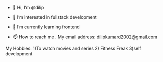 - 👋 Hi, I’m @dilip
- 👀 I’m interested in fullstack development
- 🌱 I’m currently learning frontend

- 📫 How to reach me .
My email address: dilipkumard2002@gmail.com

<!---
dilip00001/dilip00001 is a ✨ special ✨ repository because its `README.md` (this file) appears on your GitHub profile.
You can click the Preview link to take a look at your changes.
--->

My Hobbies: 1)To watch movies and series
            2) Fitness Freak
            3)self development 
